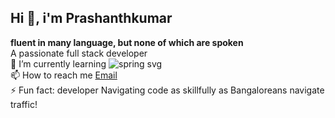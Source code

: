 ## Hi 👋, i'm Prashanthkumar <br/>
**fluent in many language, but none of which are spoken**<br/>
 A passionate full stack developer <br/>
🌱 I’m currently learning ![spring svg](https://img.icons8.com/?size=20&id=90519&format=png&color=000000)<br/>
📫 How to reach me [Email](https:gprashanthkreddy@gmail.com)<br/>
⚡ Fun fact: developer Navigating code as skillfully as Bangaloreans navigate traffic!<br/>

<!---
git-prashanthkumar/git-prashanthkumar is a ✨ special ✨ repository because its `README.md` (this file) appears on your GitHub profile.
You can click the Preview link to take a look at your changes.
--->
